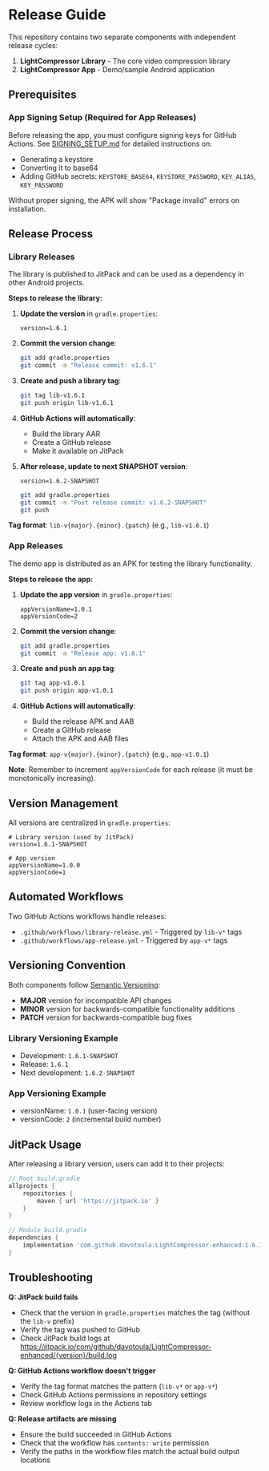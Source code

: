 # Release Guide

This repository contains two separate components with independent release cycles:
1. **LightCompressor Library** - The core video compression library
2. **LightCompressor App** - Demo/sample Android application

## Prerequisites

### App Signing Setup (Required for App Releases)

Before releasing the app, you must configure signing keys for GitHub Actions. See [SIGNING_SETUP.md](SIGNING_SETUP.md) for detailed instructions on:
- Generating a keystore
- Converting it to base64
- Adding GitHub secrets: `KEYSTORE_BASE64`, `KEYSTORE_PASSWORD`, `KEY_ALIAS`, `KEY_PASSWORD`

Without proper signing, the APK will show "Package invalid" errors on installation.

## Release Process

### Library Releases

The library is published to JitPack and can be used as a dependency in other Android projects.

**Steps to release the library:**

1. **Update the version** in `gradle.properties`:
   ```properties
   version=1.6.1
   ```

2. **Commit the version change**:
   ```bash
   git add gradle.properties
   git commit -m "Release commit: v1.6.1"
   ```

3. **Create and push a library tag**:
   ```bash
   git tag lib-v1.6.1
   git push origin lib-v1.6.1
   ```

4. **GitHub Actions will automatically**:
   - Build the library AAR
   - Create a GitHub release
   - Make it available on JitPack

5. **After release, update to next SNAPSHOT version**:
   ```properties
   version=1.6.2-SNAPSHOT
   ```
   ```bash
   git add gradle.properties
   git commit -m "Post release commit: v1.6.2-SNAPSHOT"
   git push
   ```

**Tag format**: `lib-v{major}.{minor}.{patch}` (e.g., `lib-v1.6.1`)

### App Releases

The demo app is distributed as an APK for testing the library functionality.

**Steps to release the app:**

1. **Update the app version** in `gradle.properties`:
   ```properties
   appVersionName=1.0.1
   appVersionCode=2
   ```

2. **Commit the version change**:
   ```bash
   git add gradle.properties
   git commit -m "Release app: v1.0.1"
   ```

3. **Create and push an app tag**:
   ```bash
   git tag app-v1.0.1
   git push origin app-v1.0.1
   ```

4. **GitHub Actions will automatically**:
   - Build the release APK and AAB
   - Create a GitHub release
   - Attach the APK and AAB files

**Tag format**: `app-v{major}.{minor}.{patch}` (e.g., `app-v1.0.1`)

**Note**: Remember to increment `appVersionCode` for each release (it must be monotonically increasing).

## Version Management

All versions are centralized in `gradle.properties`:

```properties
# Library version (used by JitPack)
version=1.6.1-SNAPSHOT

# App version
appVersionName=1.0.0
appVersionCode=1
```

## Automated Workflows

Two GitHub Actions workflows handle releases:

- `.github/workflows/library-release.yml` - Triggered by `lib-v*` tags
- `.github/workflows/app-release.yml` - Triggered by `app-v*` tags

## Versioning Convention

Both components follow [Semantic Versioning](https://semver.org/):
- **MAJOR** version for incompatible API changes
- **MINOR** version for backwards-compatible functionality additions
- **PATCH** version for backwards-compatible bug fixes

### Library Versioning Example
- Development: `1.6.1-SNAPSHOT`
- Release: `1.6.1`
- Next development: `1.6.2-SNAPSHOT`

### App Versioning Example
- versionName: `1.0.1` (user-facing version)
- versionCode: `2` (incremental build number)

## JitPack Usage

After releasing a library version, users can add it to their projects:

```gradle
// Root build.gradle
allprojects {
    repositories {
        maven { url 'https://jitpack.io' }
    }
}

// Module build.gradle
dependencies {
    implementation 'com.github.davotoula:LightCompressor-enhanced:1.6.1'
}
```

## Troubleshooting

**Q: JitPack build fails**
- Check that the version in `gradle.properties` matches the tag (without the `lib-v` prefix)
- Verify the tag was pushed to GitHub
- Check JitPack build logs at https://jitpack.io/com/github/davotoula/LightCompressor-enhanced/{version}/build.log

**Q: GitHub Actions workflow doesn't trigger**
- Verify the tag format matches the pattern (`lib-v*` or `app-v*`)
- Check GitHub Actions permissions in repository settings
- Review workflow logs in the Actions tab

**Q: Release artifacts are missing**
- Ensure the build succeeded in GitHub Actions
- Check that the workflow has `contents: write` permission
- Verify the paths in the workflow files match the actual build output locations
